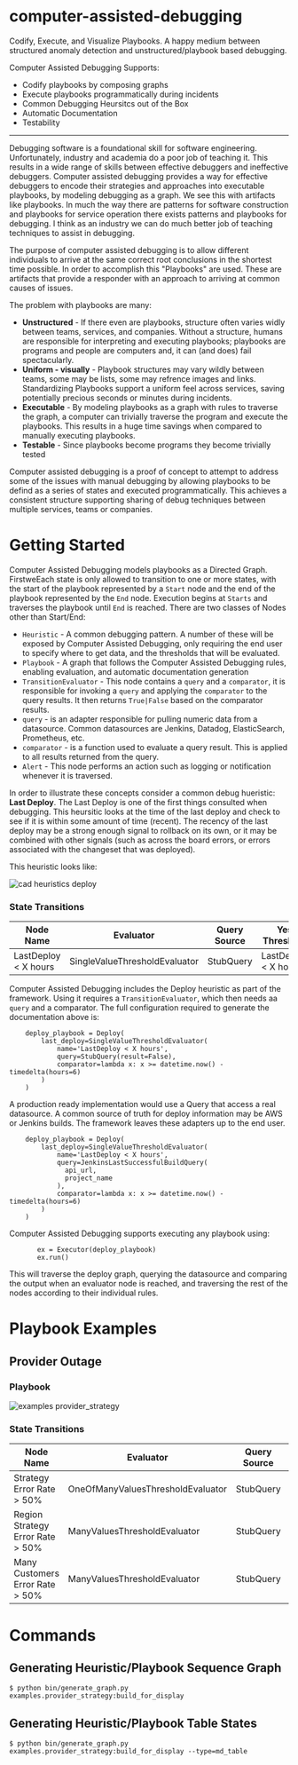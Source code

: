 # computer-assisted-debugging
Codify, Execute, and Visualize Playbooks.  A happy medium between structured anomaly detection and unstructured/playbook based debugging.

Computer Assisted Debugging Supports:

- Codify playbooks by composing graphs  
- Execute playbooks programmatically  during incidents 
- Common Debugging Heursitcs out of the Box
- Automatic Documentation
- Testability

---

Debugging software is a foundational skill for software engineering.  Unfortunately, industry and academia do a poor job of teaching it.  This results in a wide range of skills between effective debuggers and ineffective debuggers. Computer assisted debugging provides a way for effective debuggers to encode their strategies and approaches into executable playbooks, by modeling debugging as a graph.  We see this with artifacts like playbooks. In much the way there are patterns for software construction and playbooks for service operation there exists patterns and playbooks for debugging.  I think as an industry we can do much better job of teaching techniques to assist in debugging.

The purpose of computer assisted debugging is to allow different individuals to arrive at the same correct root conclusions in the shortest time possible.  In order to accomplish this "Playbooks" are used.  These are artifacts that provide a responder with an approach to arriving at common causes of issues.  

The problem with playbooks are many:

- **Unstructured** - If there even are playbooks, structure often varies widly between teams, services, and companies.  Without a structure, humans are responsible for interpreting and executing playbooks; playbooks are programs and people are computers and, it can (and does) fail spectacularly.
- **Uniform - visually** - Playbook structures may vary wildly between teams, some may be lists, some may refrence images and links.  Standardizing Playbooks support a uniform feel across services, saving potentially precious seconds or minutes during incidents.
- **Executable** - By modeling playbooks as a graph with rules to traverse the graph, a computer can trivially traverse the program and execute the playbooks.  This results in a huge time savings when compared to manually executing playbooks.
- **Testable** - Since playbooks become programs they become trivially tested

Computer assisted debugging is a proof of concept to attempt to address some of the issues with manual debugging by allowing playbooks to be defind as a series of states and executed programmatically.  This achieves a consistent structure supporting sharing of debug techniques between multiple services, teams or companies.  

# Getting Started
Computer Assisted Debugging models playbooks as a Directed Graph.  FirstweEach state is only allowed to transition to one or more states, with the start of the playbook represented by a `Start` node and the end of the playbook represented by the `End` node.  Execution begins at `Starts` and traverses the playbook until `End` is reached.  There are two classes of Nodes other than Start/End:

- `Heuristic` - A common debugging pattern.  A number of these will be exposed by Computer Assisted Debugging, only requiring the end user to specify where to get data, and the thresholds that will be evaluated.
- `Playbook` - A graph that follows the Computer Assisted Debugging rules, enabling evaluation, and automatic documentation generation
- `TransitionEvaluator` - This node contains a `query` and a `comparator`, it is responsible for invoking a `query` and applying the `comparator` to the query results.  It then returns `True|False` based on the comparator results.
- `query` - is an adapter responsible for pulling numeric data from a datasource.  Common datasources are Jenkins, Datadog, ElasticSearch, Prometheus, etc.
- `comparator` - is a function used to evaluate a query result. This is applied to all results returned from the query.
- `Alert` - This node performs an action such as logging or notification whenever it is traversed.

In order to illustrate these concepts consider a common debug hueristic: **Last Deploy**.  The Last Deploy is one of the first things consulted when debugging.  This heursitic looks at the time of the last deploy and check to see if it is within some amount of time (recent).  The recency of the last deploy may be a strong enough signal to rollback on its own, or it may be combined with other signals (such as across the board errors, or errors associated with the changeset that was deployed).

This heuristic looks like:

![cad heuristics deploy](https://user-images.githubusercontent.com/321963/54880914-bab73680-4e20-11e9-84a8-0ab20dbd8783.png)
### State Transitions
| Node Name | Evaluator | Query Source | Yes Threshold |
| ------- | --------- | -------- | ----------- |
|LastDeploy < X hours|SingleValueThresholdEvaluator|StubQuery|LastDeploy < X hours|

Computer Assisted Debugging includes the Deploy heuristic as part of the framework.  Using it requires a `TransitionEvaluator`, which then needs aa `query` and a comparator.  The full configuration required to generate the documentation above is:

```
    deploy_playbook = Deploy(
        last_deploy=SingleValueThresholdEvaluator(
            name='LastDeploy < X hours',
            query=StubQuery(result=False),
            comparator=lambda x: x >= datetime.now() - timedelta(hours=6)
        )
    )
```

A production ready implementation would use a Query that access a real datasource.  A common source of truth for deploy information may be AWS or Jenkins builds.  The framework leaves these adapters up to the end user.  

```
    deploy_playbook = Deploy(
        last_deploy=SingleValueThresholdEvaluator(
            name='LastDeploy < X hours',
            query=JenkinsLastSuccessfulBuildQuery(
              api_url,
              project_name
            ),
            comparator=lambda x: x >= datetime.now() - timedelta(hours=6)
        )
    )
```
Computer Assisted Debugging supports executing any playbook using:

```
       ex = Executor(deploy_playbook)
       ex.run()
```
This will traverse the deploy graph, querying the datasource and comparing the output when an evaluator node is reached, and traversing the rest of the nodes according to their individual rules.

# Playbook Examples

## Provider Outage
### Playbook
![examples provider_strategy](https://user-images.githubusercontent.com/321963/54880855-0d442300-4e20-11e9-95a5-b17a477d42a5.png)

### State Transitions
| Node Name | Evaluator | Query Source | Yes Threshold |
| ------- | --------- | -------- | ----------- |
|Strategy Error Rate > 50%|OneOfManyValuesThresholdEvaluator|StubQuery|Strategy Error Rate > 50%|
|Region Strategy Error Rate > 50%|ManyValuesThresholdEvaluator|StubQuery|Region Strategy Error Rate > 50%|
|Many Customers Error Rate > 50%|ManyValuesThresholdEvaluator|StubQuery|Many Customers Error Rate > 50%|


# Commands

## Generating Heuristic/Playbook Sequence Graph

```
$ python bin/generate_graph.py examples.provider_strategy:build_for_display
```

## Generating Heuristic/Playbook Table States

```
$ python bin/generate_graph.py examples.provider_strategy:build_for_display --type=md_table
```
